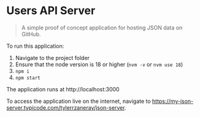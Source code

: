 # Users API Server

> A simple proof of concept application for hosting JSON data on GitHub.

To run this application:
1. Navigate to the project folder
2. Ensure that the node version is 18 or higher (`nvm -v` or `nvm use 18`)
3. `npm i`
4. `npm start` 

The application runs at http://localhost:3000

To access the application live on the internet, navigate to  <https://my-json-server.typicode.com/tylerrzaneray/json-server>.
